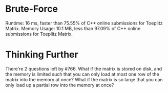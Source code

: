 # Brute-Force
Runtime: 16 ms, faster than 75.55% of C++ online submissions for Toeplitz Matrix.
Memory Usage: 10.1 MB, less than 97.09% of C++ online submissions for Toeplitz Matrix.

# Thinking Further
There're 2 questions left by #766.
What if the matrix is stored on disk, and the memory is limited such that you can only load at most one row of the matrix into the memory at once?
What if the matrix is so large that you can only load up a partial row into the memory at once?
